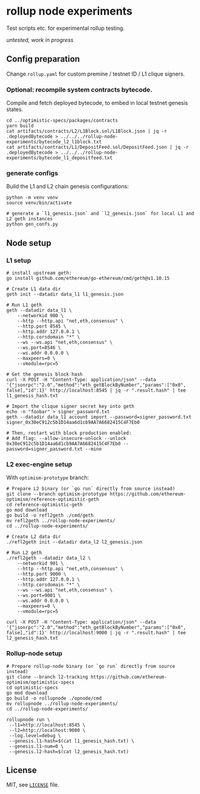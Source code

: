 # rollup node experiments

Test scripts etc. for experimental rollup testing.

*untested, work in progress*

## Config preparation

Change `rollup.yaml` for custom premine / testnet ID / L1 clique signers.

### Optional: recompile system contracts bytecode.

Compile and fetch deployed bytecode, to embed in local testnet genesis states.
```shell
cd ../optimistic-specs/packages/contracts
yarn build
cat artifacts/contracts/L2/L1Block.sol/L1Block.json | jq -r .deployedBytecode > ../../../rollup-node-experiments/bytecode_l2_l1block.txt
cat artifacts/contracts/L1/DepositFeed.sol/DepositFeed.json | jq -r .deployedBytecode > ../../../rollup-node-experiments/bytecode_l1_depositfeed.txt
```

### generate configs

Build the L1 and L2 chain genesis configurations:
```shell
python -m venv venv
source venv/bin/activate

# generate a `l1_genesis.json` and `l2_genesis.json` for local L1 and L2 geth instances
python gen_confs.py
```

## Node setup

### L1 setup

```shell
# install upstream geth:
go install github.com/ethereum/go-ethereum/cmd/geth@v1.10.15

# Create L1 data dir
geth init --datadir data_l1 l1_genesis.json

# Run L1 geth
geth --datadir data_l1 \
    --networkid 900 \
    --http --http.api "net,eth,consensus" \
    --http.port 8545 \
    --http.addr 127.0.0.1 \
    --http.corsdomain "*" \
    --ws --ws.api "net,eth,consensus" \
    --ws.port=8546 \
    --ws.addr 0.0.0.0 \
    --maxpeers=0 \
    --vmodule=rpc=5

# Get the genesis block hash
curl -X POST -H "Content-Type: application/json" --data '{"jsonrpc":"2.0","method":"eth_getBlockByNumber","params":["0x0", false],"id":1}' http://localhost:8545 | jq -r ".result.hash" | tee l1_genesis_hash.txt

# Import the clique signer secret key into geth
echo -n "foobar" > signer_password.txt
geth --datadir data_l1 account import --password=signer_password.txt signer_0x30eC912c5b1D14aa6d1cb9AA7A6682415C4F7Eb0

# Then, restart with block production enabled:
# Add flag: --allow-insecure-unlock --unlock 0x30eC912c5b1D14aa6d1cb9AA7A6682415C4F7Eb0 --password=signer_password.txt --mine
```

### L2 exec-engine setup

With  `optimism-prototype` branch:

```shell
# Prepare L2 binary (or `go run` directly from source instead)
git clone --branch optimism-prototype https://github.com/ethereum-optimism/reference-optimistic-geth
cd reference-optimistic-geth
go mod download
go build -o refl2geth ./cmd/geth
mv refl2geth ../rollup-node-experiments/
cd ../rollup-node-experiments/

# Create L2 data dir
./refl2geth init --datadir data_l2 l2_genesis.json

# Run L2 geth
./refl2geth --datadir data_l2 \
    --networkid 901 \
    --http --http.api "net,eth,consensus" \
    --http.port 9000 \
    --http.addr 127.0.0.1 \
    --http.corsdomain "*" \
    --ws --ws.api "net,eth,consensus" \
    --ws.port=9001 \
    --ws.addr 0.0.0.0 \
    --maxpeers=0 \
    --vmodule=rpc=5

curl -X POST -H "Content-Type: application/json" --data '{"jsonrpc":"2.0","method":"eth_getBlockByNumber","params":["0x0", false],"id":1}' http://localhost:9000 | jq -r ".result.hash" | tee l2_genesis_hash.txt
```

### Rollup-node setup

```shell
# Prepare rollup-node binary (or `go run` directly from source instead)
git clone --branch l2-tracking https://github.com/ethereum-optimism/optimistic-specs
cd optimistic-specs
go mod download
go build -o rollupnode ./opnode/cmd
mv rollupnode ../rollup-node-experiments/
cd ../rollup-node-experiments/

rollupnode run \
 --l1=http://localhost:8545 \
 --l2=http://localhost:9000 \
 --log.level=debug \
 --genesis.l1-hash=$(cat l1_genesis_hash.txt) \
 --genesis.l1-num=0 \
 --genesis.l2-hash=$(cat l2_genesis_hash.txt)
```

## License

MIT, see [`LICENSE`](./LICENSE) file.

